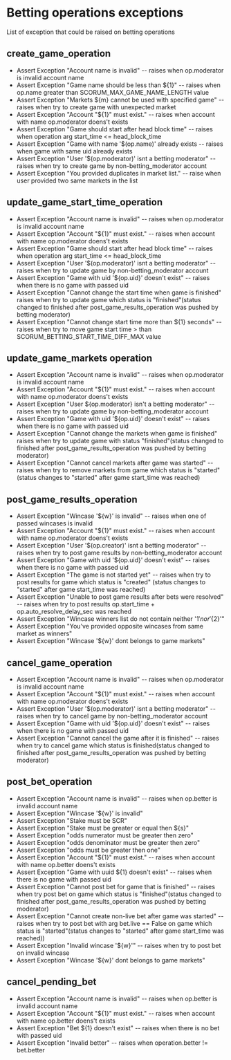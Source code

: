 # Betting operations exceptions
List of exception that could be raised on betting operations

## create_game_operation
* Assert Exception "Account name is invalid" -- raises when op.moderator is invalid account name
* Assert Exception "Game name should be less than ${1}" -- raises when op.name greater than SCORUM_MAX_GAME_NAME_LENGTH value
* Assert Exception "Markets ${m} cannot be used with specified game" -- raises when try to create game with unexpected market
* Assert Exception "Account \"${1}\" must exist." -- raises when account with name op.moderator doens't exists
* Assert Exception "Game should start after head block time" -- raises when operation arg start_time <= head_block_time
* Assert Exception "Game with name '$(op.name)' already exists -- raises when game with same uid already exists
* Assert Exception "User '$(op.moderator)' isnt a betting moderator" -- raises when try to create game by non-betting_moderator account
* Assert Exception "You provided duplicates in market list." -- raise when user provided two same markets in the list

## update_game_start_time_operation
* Assert Exception "Account name is invalid" -- raises when op.moderator is invalid account name
* Assert Exception "Account \"${1}\" must exist." -- raises when account with name op.moderator doens't exists
* Assert Exception "Game should start after head block time" -- raises when operation arg start_time <= head_block_time
* Assert Exception "User '$(op.moderator)' isnt a betting moderator" -- raises when try to update game by non-betting_moderator account
* Assert Exception "Game with uid '${op.uid}' doesn't exist" -- raises when there is no game with passed uid
* Assert Exception "Cannot change the start time when game is finished" raises when try to update game which status is "finished"(status changed to finished after post_game_results_operation was pushed by betting moderator)
* Assert Exception "Cannot change start time more than ${1} seconds" -- raises when try to move game start time > than SCORUM_BETTING_START_TIME_DIFF_MAX value

## update_game_markets operation
* Assert Exception "Account name is invalid" -- raises when op.moderator is invalid account name
* Assert Exception "Account \"${1}\" must exist." -- raises when account with name op.moderator doens't exists
* Assert Exception "User ${op.moderator} isn't a betting moderator" -- raises when try to update game by non-betting_moderator account
* Assert Exception "Game with uid '${op.uid}' doesn't exist" -- raises when there is no game with passed uid
* Assert Exception "Cannot change the markets when game is finished" raises when try to update game with status "finished"(status changed to finished after post_game_results_operation was pushed by betting moderator)
* Assert Exception "Cannot cancel markets after game was started" -- raises when try to remove markets from game which status is "started" (status changes to "started" after game start_time was reached)

## post_game_results_operation
* Assert Exception "Wincase '${w}' is invalid" -- raises when one of passed wincases is invalid
* Assert Exception "Account \"${1}\" must exist." -- raises when account with name op.moderator doens't exists
* Assert Exception "User '$(op.creator)' isnt a betting moderator" -- raises when try to post game results by non-betting_moderator account
* Assert Exception "Game with uid '${op.uid}' doesn't exist" -- raises when there is no game with passed uid
* Assert Exception "The game is not started yet" -- raises when try to post results for game which status is "created" (status changes to "started" after game start_time was reached)
* Assert Exception "Unable to post game results after bets were resolved" -- raises when try to post results op.start_time + op.auto_resolve_delay_sec was reached
* Assert Exception "Wincase winners list do not contain neither '${1}' nor '${2}'"
* Assert Exception "You've provided opposite wincases from same market as winners"
* Assert Exception "Wincase '${w}' dont belongs to game markets"


## cancel_game_operation
* Assert Exception "Account name is invalid" -- raises when op.moderator is invalid account name
* Assert Exception "Account \"${1}\" must exist." -- raises when account with name op.moderator doens't exists
* Assert Exception "User '$(op.moderator)' isnt a betting moderator" -- raises when try to cancel game by non-betting_moderator account
* Assert Exception "Game with uid '${op.uid}' doesn't exist" -- raises when there is no game with passed uid
* Assert Exception "Cannot cancel the game after it is finished" -- raises when try to cancel game which status is finished(status changed to finished after post_game_results_operation was pushed by betting moderator)

## post_bet_operation
* Assert Exception "Account name is invalid" -- raises when op.better is invalid account name
* Assert Exception "Wincase '${w}' is invalid"
* Assert Exception "Stake must be SCR"
* Assert Exception "Stake must be greater  or equal then ${s}"
* Assert Exception "odds numerator must be greater then zero"
* Assert Exception "odds denominator must be greater then zero"
* Assert Exception "odds must be greater then one"
* Assert Exception "Account \"${1}\" must exist." -- raises when account with name op.better doens't exists
* Assert Exception "Game with uuid ${1} doesn't exist" -- raises when there is no game with passed uid
* Assert Exception "Cannot post bet for game that is finished" -- raises when try post bet on game which status is "finished"(status changed to finished after post_game_results_operation was pushed by betting moderator)
* Assert Exception "Cannot create non-live bet after game was started" -- raises when try to post bet with arg bet.live == False on game which status is "started"(status changes to "started" after game start_time was reached))
* Assert Exception "Invalid wincase '${w}'" -- raises when try to post bet on invalid wincase
* Assert Exception "Wincase '${w}' dont belongs to game markets"

## cancel_pending_bet
* Assert Exception "Account name is invalid" -- raises when op.better is invalid account name
* Assert Exception "Account \"${1}\" must exist." -- raises when account with name op.better doens't exists
* Assert Exception "Bet ${1} doesn't exist" -- raises when there is no bet with passed uid
* Assert Exception "Invalid better" -- raises when operation.better != bet.better
